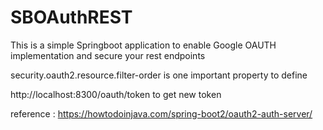 # SBOAuthREST
This is a simple Springboot application to enable Google OAUTH implementation and secure your rest endpoints


security.oauth2.resource.filter-order is one important property to define

http://localhost:8300/oauth/token 
to get new token 

reference :
https://howtodoinjava.com/spring-boot2/oauth2-auth-server/
